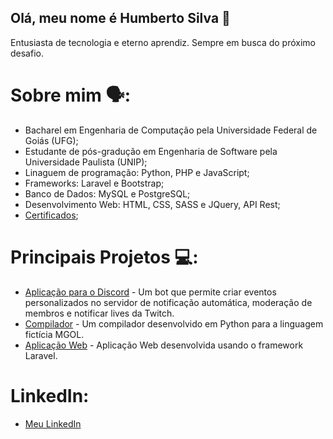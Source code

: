 ## Olá, meu nome é Humberto Silva 👋
Entusiasta de tecnologia e eterno aprendiz. Sempre em busca do próximo desafio.
# Sobre mim 🗣️:
* Bacharel em Engenharia de Computação pela Universidade Federal de Goiás (UFG);
* Estudante de pós-gradução em Engenharia de Software pela Universidade Paulista (UNIP);
* Linaguem de programação: Python, PHP e JavaScript;
* Frameworks: Laravel e Bootstrap;
* Banco de Dados: MySQL e PostgreSQL;
* Desenvolvimento Web: HTML, CSS, SASS e JQuery, API Rest;
* [Certificados](https://github.com/hptsilva/Certificados);
# Principais Projetos 💻:
* [Aplicação para o Discord](https://github.com/isac-bot/ISAC) - Um bot que permite criar eventos personalizados no servidor de notificação automática, moderação de membros e notificar lives da Twitch.
* [Compilador](https://github.com/hptsilva/Compilador-para-a-linguagem-MGOL) - Um compilador desenvolvido em Python para a linguagem fictícia MGOL.
* [Aplicação Web](https://github.com/hptsilva/Projeto-Laravel) - Aplicação Web desenvolvida usando o framework Laravel.
# LinkedIn:
* [Meu LinkedIn](https://www.linkedin.com/in/humberto-pereira-teixeira-silva-245155125/)
